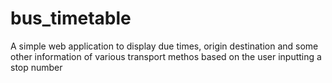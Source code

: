 # bus_timetable

A simple web application to display due times, origin destination and some other information of various transport methos based on the user inputting a stop number